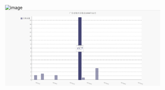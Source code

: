 
![image](https://github.com/candyskyZheng/-/blob/master/images/1998.png)
![image](https://github.com/candyskyZheng/Hydrologic-data-analysis/blob/master/images/199812.png)
